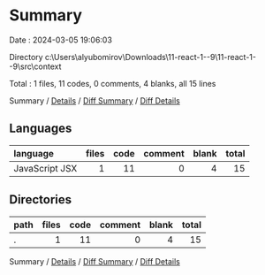 # Summary

Date : 2024-03-05 19:06:03

Directory c:\\Users\\alyubomirov\\Downloads\\11-react-1--9\\11-react-1--9\\src\\context

Total : 1 files,  11 codes, 0 comments, 4 blanks, all 15 lines

Summary / [Details](details.md) / [Diff Summary](diff.md) / [Diff Details](diff-details.md)

## Languages
| language | files | code | comment | blank | total |
| :--- | ---: | ---: | ---: | ---: | ---: |
| JavaScript JSX | 1 | 11 | 0 | 4 | 15 |

## Directories
| path | files | code | comment | blank | total |
| :--- | ---: | ---: | ---: | ---: | ---: |
| . | 1 | 11 | 0 | 4 | 15 |

Summary / [Details](details.md) / [Diff Summary](diff.md) / [Diff Details](diff-details.md)